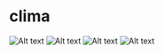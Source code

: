 # clima
![Alt text](/Screenshots/clima1.png?raw=true "Optional Title")
![Alt text](/Screenshots/clima2.png?raw=true "Optional Title")
![Alt text](/Screenshots/clima3.png?raw=true "Optional Title")
![Alt text](/Screenshots/clima4.png?raw=true "Optional Title")
